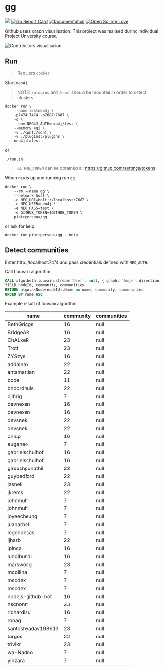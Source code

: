 # gg
![](https://github.com/piotrpersona/gg/workflows/CI/badge.svg?branch=master)
[![Go Report Card](https://goreportcard.com/badge/github.com/piotrpersona/gg)](https://goreportcard.com/report/github.com/piotrpersona/gg)
[![Documentation](https://godoc.org/github.com/piotrpersona/gg?status.svg)](http://godoc.org/github.com/piotrpersona/gg)
[![Open Source Love](https://badges.frapsoft.com/os/v1/open-source.svg?v=103)](https://github.com/ellerbrock/open-source-badges/)

Github users graph visualisation.
This project was realised during Individual Project University course.

![Contributors visualisation](svg/preview.svg?sanitize=true)

## Run

> Requiers `docker`

Start `neo4j`

> NOTE: `/plugins` and `/conf` should be mounted in order to detect clusters

```console
docker run \
    --name testneo4j \
    -p7474:7474 -p7687:7687 \
    -d \
    --env NEO4J_AUTH=neo4j/test \
    --memory 4gi \
    -v ./conf:/conf \
    -v ./plugins:/plugins \
    neo4j:latest
```

or

```console
./run.sh
```

> `GITHUB_TOKEN` can be obtained at: https://github.com/settings/tokens

When `neo` is up and running run `gg`

```console
docker run \
    --rm --name gg \
    --network host \
    -e NEO_URI=bolt://localhost:7687 \
    -e NEO_USER=neo4j \
    -e NEO_PASS=test \
    -e GITHUB_TOKEN=$GITHUB_TOKEN \
    piotrpersona/gg
```

or ask for help

```console
docker run piotrpersona/gg --help
```

## Detect communities

Enter http://localhost:7474 and pass credentials defined with `NEO_AUTH`.

Call Louvain algorithm:

```sql
CALL algo.beta.louvain.stream('User', null, { graph: 'huge', direction: 'BOTH' })
YIELD nodeId, community, communities
RETURN algo.asNode(nodeId).Name as name, community, communities
ORDER BY name ASC
```

Example result of louvain algorithm

|name              |community|communities|
|------------------|---------|-----------|
|BethGriggs        |16       |null       |
|BridgeAR          |16       |null       |
|ChALkeR           |23       |null       |
|Trott             |23       |null       |
|ZYSzys            |16       |null       |
|addaleax          |22       |null       |
|antsmartian       |22       |null       |
|bcoe              |11       |null       |
|bnoordhuis        |22       |null       |
|cjihrig           |7        |null       |
|devnexen          |16       |null       |
|devnexen          |16       |null       |
|devsnek           |22       |null       |
|devsnek           |22       |null       |
|dnlup             |16       |null       |
|eugeneo           |7        |null       |
|gabrielschulhof   |16       |null       |
|gabrielschulhof   |16       |null       |
|gireeshpunathil   |23       |null       |
|guybedford        |22       |null       |
|jasnell           |23       |null       |
|jkrems            |22       |null       |
|johnmuhl          |7        |null       |
|johnmuhl          |7        |null       |
|joyeecheung       |7        |null       |
|juanarbol         |7        |null       |
|legendecas        |7        |null       |
|ljharb            |22       |null       |
|lpinca            |16       |null       |
|lundibundi        |16       |null       |
|marswong          |23       |null       |
|mcollina          |7        |null       |
|mscdex            |7        |null       |
|mscdex            |7        |null       |
|nodejs-github-bot |16       |null       |
|nschonni          |23       |null       |
|richardlau        |16       |null       |
|ronag             |7        |null       |
|santoshyadav198613|23       |null       |
|targos            |22       |null       |
|trivikr           |23       |null       |
|wa-Nadoo          |7        |null       |
|yinzara           |7        |null       |
